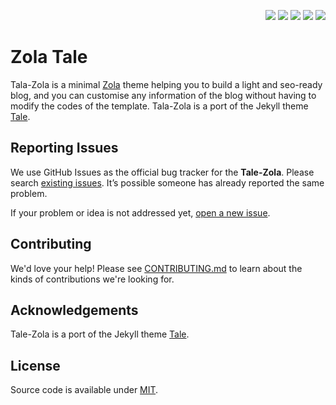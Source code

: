 <p align="right">
  <img src="https://img.shields.io/github/languages/code-size/semanticdata/zola-tale" />
  <img src="https://img.shields.io/github/repo-size/semanticdata/zola-tale" />
  <img src="https://img.shields.io/github/commit-activity/t/semanticdata/zola-tale" />
  <img src="https://img.shields.io/github/last-commit/semanticdata/zola-tale" />
  <img src="https://img.shields.io/website/https/semanticdata.github.io/zola-tale.svg" />
</p>

# Zola Tale

Tala-Zola is a minimal [Zola](https://www.getzola.org) theme helping you to
build a light and seo-ready blog, and you can customise any information of the
blog without having to modify the codes of the template. Tala-Zola is a port of
the Jekyll theme [Tale](https://github.com/chesterhow/tale).

## Reporting Issues

We use GitHub Issues as the official bug tracker for the **Tale-Zola**. Please
search [existing issues](https://github.com/aaranxu/tale-zola/issues). It’s
possible someone has already reported the same problem.

If your problem or idea is not addressed yet, [open a new issue](https://github.com/aaranxu/tale-zola/issues/new).

## Contributing

We'd love your help! Please see [CONTRIBUTING.md](./CONTRIBUTING.md) to learn
about the kinds of contributions we're looking for.

## Acknowledgements

Tale-Zola is a port of the Jekyll theme [Tale](https://github.com/chesterhow/tale).

## License

Source code is available under [MIT](LICENSE).
